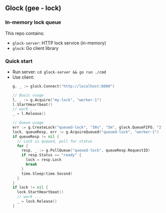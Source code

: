 ## Glock (gee - lock)
### In-memory lock queue

This repo contains:
- `glock-server`: HTTP lock service (in-memory)
- `glock`: Go client library

### Quick start
- Run server: `cd glock-server && go run ./cmd`
- Use client:
  ```go
  g, _ := glock.Connect("http://localhost:8080")

  // Basic usage
  l, _ := g.Acquire("my-lock", "worker-1")
  l.StartHeartbeat()
  // work ...
  _ = l.Release()

  // Queue usage
  err := g.CreateLock("queued-lock", "30s", "5m", glock.QueueFIFO, "2m")
  lock, queueResp, err := g.AcquireQueued("queued-lock", "worker-1")
  if queueResp != nil {
    // Lock is queued, poll for status
    for {
      resp, _ := g.PollQueue("queued-lock", queueResp.RequestID)
      if resp.Status == "ready" {
        lock = resp.Lock
        break
      }
      time.Sleep(time.Second)
    }
  }
  if lock != nil {
    lock.StartHeartbeat()
    // work ...
    _ = lock.Release()
  }
  ```
